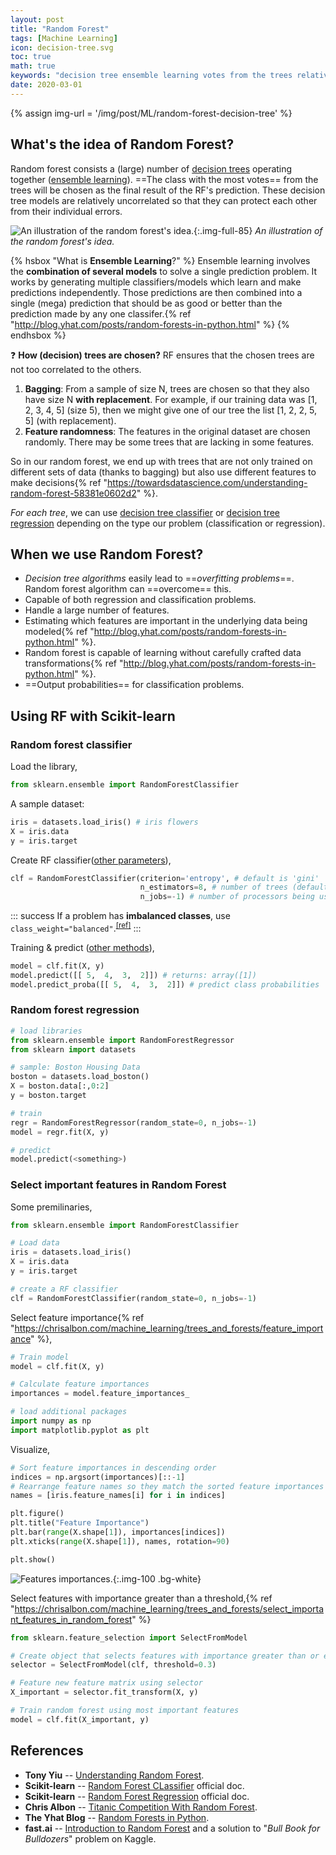 ```yaml
---
layout: post
title: "Random Forest"
tags: [Machine Learning]
icon: decision-tree.svg
toc: true
math: true
keywords: "decision tree ensemble learning votes from the trees relatively uncorrelated bagging Feature randomness entropy imbalanced classes feature importance Tony Yiu The Yhat Blog Chris Albon fast.ai"
date: 2020-03-01
---
```


{% assign img-url = '/img/post/ML/random-forest-decision-tree' %}

## What's the idea of Random Forest?

Random forest consists a (large) number of [decision trees](/search?q=decision+tree) operating together ([ensemble learning](https://en.wikipedia.org/wiki/Ensemble_learning)). ==The class with the most votes== from the trees will be chosen as the final result of the RF's prediction. These decision tree models are relatively uncorrelated so that they can protect each other from their individual errors.

![An illustration of the random forest's idea.]({{img-url}}/rf1.jpg){:.img-full-85}
*An illustration of the random forest's idea.*

{% hsbox "What is **Ensemble Learning**?" %}
Ensemble learning involves the **combination of several models** to solve a single prediction problem. It works by generating multiple classifiers/models which learn and make predictions independently. Those predictions are then combined into a single (mega) prediction that should be as good or better than the prediction made by any one classifer.{% ref "http://blog.yhat.com/posts/random-forests-in-python.html" %}
{% endhsbox %}

❓ **How (decision) trees are chosen?** RF ensures that the chosen trees are not too correlated to the others.

1. **Bagging**: From a sample of size N, trees are chosen so that they also have size N **with replacement**. For example, if our training data was [1, 2, 3, 4, 5] (size 5), then we might give one of our tree the list [1, 2, 2, 5, 5] (with replacement).
2. **Feature randomness**: The features in the original dataset are chosen randomly. There may be some trees that are lacking in some features.

So in our random forest, we end up with trees that are not only trained on different sets of data (thanks to bagging) but also use different features to make decisions{% ref "https://towardsdatascience.com/understanding-random-forest-58381e0602d2" %}.

*For each tree*, we can use [decision tree classifier](/decision-tree-classifier) or [decision tree regression](/decision-tree-regression) depending on the type our problem (classification or regression).

## When we use Random Forest?

- _Decision tree algorithms_ easily lead to ==_overfitting problems_==. Random forest algorithm can ==overcome== this.
- Capable of both regression and classification problems.
- Handle a large number of features.
- Estimating which features are important in the underlying data being modeled{% ref "http://blog.yhat.com/posts/random-forests-in-python.html" %}.
- Random forest is capable of learning without carefully crafted data transformations{% ref "http://blog.yhat.com/posts/random-forests-in-python.html" %}.
- ==Output probabilities== for classification problems.

## Using RF with Scikit-learn

### Random forest classifier

Load the library,

~~~ python
from sklearn.ensemble import RandomForestClassifier
~~~

A sample dataset:

~~~ python
iris = datasets.load_iris() # iris flowers
X = iris.data
y = iris.target
~~~

Create RF classifier([other parameters](https://scikit-learn.org/stable/modules/generated/sklearn.ensemble.RandomForestClassifier.html)),

~~~ python
clf = RandomForestClassifier(criterion='entropy', # default is 'gini'
                             n_estimators=8, # number of trees (default=10)
                             n_jobs=-1) # number of processors being used ("-1" means "all")
~~~

::: success
If a problem has **imbalanced classes**, use `class_weight="balanced"`.<sup>[\[ref\]](https://chrisalbon.com/machine_learning/trees_and_forests/handle_imbalanced_classes_in_random_forests/)</sup>
:::

Training & predict ([other methods](https://scikit-learn.org/stable/modules/generated/sklearn.ensemble.RandomForestClassifier.html)),

~~~ python
model = clf.fit(X, y)
model.predict([[ 5,  4,  3,  2]]) # returns: array([1])
model.predict_proba([[ 5,  4,  3,  2]]) # predict class probabilities
~~~

### Random forest regression

~~~ python
# load libraries
from sklearn.ensemble import RandomForestRegressor
from sklearn import datasets
~~~

~~~ python
# sample: Boston Housing Data
boston = datasets.load_boston()
X = boston.data[:,0:2]
y = boston.target
~~~

~~~ python
# train
regr = RandomForestRegressor(random_state=0, n_jobs=-1)
model = regr.fit(X, y)
~~~

~~~ python
# predict
model.predict(<something>)
~~~

### Select important features in Random Forest

Some premilinaries,

~~~ python
from sklearn.ensemble import RandomForestClassifier

# Load data
iris = datasets.load_iris()
X = iris.data
y = iris.target

# create a RF classifier
clf = RandomForestClassifier(random_state=0, n_jobs=-1)
~~~

Select feature importance{% ref "https://chrisalbon.com/machine_learning/trees_and_forests/feature_importance" %},

~~~ python
# Train model
model = clf.fit(X, y)

# Calculate feature importances
importances = model.feature_importances_

# load additional packages
import numpy as np
import matplotlib.pyplot as plt
~~~

Visualize,

<div class="columns-2">

~~~ python
# Sort feature importances in descending order
indices = np.argsort(importances)[::-1]
# Rearrange feature names so they match the sorted feature importances
names = [iris.feature_names[i] for i in indices]

plt.figure()
plt.title("Feature Importance")
plt.bar(range(X.shape[1]), importances[indices])
plt.xticks(range(X.shape[1]), names, rotation=90)

plt.show()
~~~

![Features importances.]({{img-url}}/feature_importance_11_0.png){:.img-100 .bg-white}
</div>

Select features with importance greater than a threshold,{% ref "https://chrisalbon.com/machine_learning/trees_and_forests/select_important_features_in_random_forest" %}

~~~ python
from sklearn.feature_selection import SelectFromModel

# Create object that selects features with importance greater than or equal to a threshold
selector = SelectFromModel(clf, threshold=0.3)

# Feature new feature matrix using selector
X_important = selector.fit_transform(X, y)

# Train random forest using most important features
model = clf.fit(X_important, y)
~~~

## References

- **Tony Yiu** -- [Understanding Random Forest](https://towardsdatascience.com/understanding-random-forest-58381e0602d2).
- **Scikit-learn** -- [Random Forest CLassifier](https://scikit-learn.org/stable/modules/generated/sklearn.ensemble.RandomForestClassifier.html) official doc.
- **Scikit-learn** -- [Random Forest Regression](https://scikit-learn.org/stable/modules/generated/sklearn.ensemble.RandomForestRegressor.html) official doc.
- **Chris Albon** -- [Titanic Competition With Random Forest](https://chrisalbon.com/machine_learning/trees_and_forests/titanic_competition_with_random_forest/).
- **The Yhat Blog** -- [Random Forests in Python](http://blog.yhat.com/posts/random-forests-in-python.html).
- **fast.ai** -- [Introduction to Random Forest](http://course18.fast.ai/lessonsml1/lesson1.html) and a solution to "*Bull Book for Bulldozers*" problem on Kaggle.


